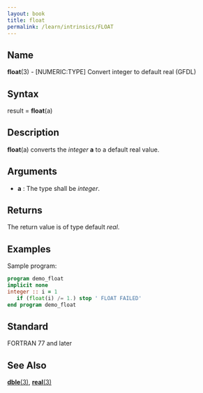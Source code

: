 ```yaml
---
layout: book
title: float
permalink: /learn/intrinsics/FLOAT
---
```

## __Name__

__float__(3) - \[NUMERIC:TYPE\] Convert integer to default real
(GFDL)

## __Syntax__

result = __float__(a)

## __Description__

__float__(a) converts the _integer_ __a__ to a default real value.

## __Arguments__

  - __a__
    : The type shall be _integer_.

## __Returns__

The return value is of type default _real_.

## __Examples__

Sample program:

```fortran
program demo_float
implicit none
integer :: i = 1
   if (float(i) /= 1.) stop ' FLOAT FAILED'
end program demo_float
```

## __Standard__

FORTRAN 77 and later

## __See Also__

[__dble__(3)](DBLE),
[__real__(3)](REAL)

